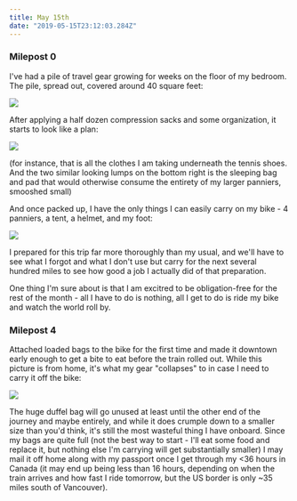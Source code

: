```yaml
---
title: May 15th
date: "2019-05-15T23:12:03.284Z"
---
```


### Milepost 0 


I've had a pile of travel gear growing for weeks on the floor of my bedroom. The pile, spread out, covered around 40 square feet:

<img src=https://photos.google.com/photo/AF1QipMTABCDK0LEVpLUs1tF04uLCxmfHJL_Juaq69g_>

After applying a half dozen compression sacks and some organization, it starts to look like a plan:

<img src=https://photos.google.com/photo/AF1QipMTABCDK0LEVpLUs1tF04uLCxmfHJL_Juaq69g_>

(for instance, that is all the clothes I am taking underneath the tennis shoes.  And the two similar looking lumps on the bottom right is the sleeping bag and pad that would otherwise consume the entirety of my larger panniers, smooshed small)

And once packed up, I have the only things I can easily carry on my bike - 4 panniers, a tent, a helmet, and my foot:

<img src=https://photos.google.com/photo/AF1QipM2UcBQ5zHPruazw5KWodG5or6qjZhGfAioh2HH>


I prepared for this trip  far more thoroughly than my usual, and we'll have to see what I forgot and what I don't use but carry for the next several hundred miles to see how good a job I actually did of that preparation.


One thing I'm sure about is that I am excitred to be obligation-free for the rest of the month - all I have to do is nothing, all I get to do is ride my bike and watch the world roll by.




### Milepost 4


Attached loaded bags to the bike for the first time and made it downtown early enough to get a bite to eat before the train rolled out.  While this picture is from home, it's what my gear "collapses" to in case I need to carry it off the bike:

<img src=https://photos.google.com/photo/AF1QipNRcMiawWiXNO0V_9dRlwOyySBcKwRItidhso1X>

The huge duffel bag will go unused at least until the other end of the journey and maybe entirely, and while it does crumple down to a smaller size than you'd think, it's still the most wasteful thing I have onboard.  Since my bags are quite full (not the best way to start - I'll eat some food and replace it, but nothing else I'm carrying will get substantially smaller) I may mail it off home along with my passport once I get through my <36 hours in Canada (it may end up being less than 16 hours, depending on when the train arrives and how fast I ride tomorrow, but the US border is only ~35 miles south of Vancouver).
